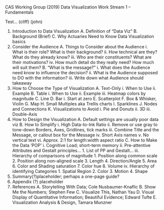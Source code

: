 CAS Working Group (2019)
Data Visualization
Work Stream 1 – Fundamentals

Test… (cliff) (john)

1.	Introduction to Data Visualization
    A.	Definition of “Data Viz”
    B.	Background (Brief)
    C.	Why Actuaries Need to Know Data Visualization basics
2.	Consider the Audience
    A.	Things to Consider about the Audience
        i.	What is their role? What is their background?
        ii.	How technical are they? What do they already know?
        iii.	Who are their constituents? What are their motivations?
        iv.	How much detail do they really need? How much will suit them?
    B.	“What is the message?”
        i.	What does the Audience need know to influence the decision?
        ii.	What is the Audience supposed to DO with the information?
        iii.	Write down what Audience should takeaway
3.	How to Choose the Type of Visualization
    A.	Text-Only
        i.	When to Use
        ii.	Example
    B.	Table
        i.	When to Use
        ii.	Example
        iii.	Heatmap colors by magnitude
    C.	Line
    D.	Bar
        i.	Start at zero
    E.	Scatterplot
    F.	Box & Whisker, Violin
    G.	Map
    H.	Small Multiples aka Trellis charts
    I.	Sparklines
    J.	Nodes and Connections
    K.	Visualizations to Avoid
        i.	Pie and Donuts
        ii.	3D
        iii.	Double-Axis
4.	How to Design the Visualization
    A.	Default settings are usually poor data viz
    B.	How to Simplify
        i.	High Data-to-Ink Ratio
        ii.	Remove or use gray to tone-down Borders, Axes, Gridlines, tick marks 
        iii.	Combine Title and the Message, or callout box for the Message
        iv.	Short Axis names
        v.	No vertical text
        vi.	Approx. 2:1 for length:width aspect ratio
    C.	How to Make the Data ‘POP’
        i.	Cognitive Load; short-term memory 
        ii.	Pre-attentive Attributes and Gestalt principles…
            1.	List of PP and Gestalt…
        iii.	Hierarchy of comparisons of magnitude
            1.	Position along common scale
            2.	Position along non-aligned scale
            3.	Length
            4.	Direction/Angle
            5.	Area
            6.	Color and Shading saturation
            7.	Color hue
            8.	Volume
        iv.	Hierarchy of identifying Categories
            1.	Spatial Region
            2.	Color
            3.	Motion
            4.	Shape
5.	Summary(?)placeholder; perhaps a one-page guide?
6.	Appendix (?) placeholder
7.	References
    A.	Storytelling With Data; Cole Nusbaumer-Knaflic
    B.	Show Me the Numbers; Stephen Few
    C.	Visualize This, Nathan Yau
    D.	Visual Display of Quantitative Information; Beautiful Evidence; Edward Tufte
    E.	Visualization Analysis & Design, Tamara Munzner

